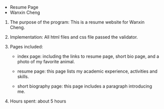 * Resume Page
* Wanxin Cheng

1.  The purpose of the program:
  This is a resume website for Wanxin Cheng.

2. Implementation:
  All html files and css file passed the validator.    

3.  Pages included:
    
    * index page: including the links to resume page, short bio page, and
    a photo of my favorite animal.

    * resume page: this page lists my academic experience, activities and 
    skills.

    * short biography page: this page includes a paragraph introducing me. 
   
4. Hours spent: about 5 hours 
